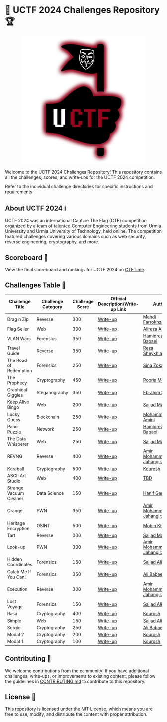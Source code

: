 # 🚀 UCTF 2024 Challenges Repository 🏆

<p align="center">
    <img src="./UCTF.jpg" alt="UCTF Logo" width="400">
</p>

Welcome to the UCTF 2024 Challenges Repository! This repository contains all the challenges, scores, and write-ups for the UCTF 2024 competition.

Refer to the individual challenge directories for specific instructions and requirements.

## About UCTF 2024 ℹ️

UCTF 2024 was an international Capture The Flag (CTF) competition organized by a team of talented Computer Engineering students from Urmia University and Urmia University of Technology, held online. The competition featured challenges covering various domains such as web security, reverse engineering, cryptography, and more.


## Scoreboard 🏅

View the final scoreboard and rankings for UCTF 2024 on [CTFTime](https://ctftime.org/event/2460).

## Challenges Table 🎯

| Challenge Title       | Challenge Category | Challenge Score |  Official Description/Write-up Link           | Author |
|-----------------------|--------------------|-----------------|---------------------------------------------| ------------- |
| Drag n Zip           | Reverse| 300             |  [Write-up](./drag-n-zip/README.md) | [Mahdi Farrokhzadeh](https://github.com/IrHidden) |
| Flag Seller | Web | 300             |  [Write-up](./flag-seller/README.MD) | [Alireza Alijani](https://github.com/alirezaalj) |
| VLAN Wars | Forensics                | 350             |  [Write-up](./vlan_wars/README.md) | [Hamidreza Babaei](TBD) |
| Travel Guide |  Reverse | 350             |  [Write-up](./travelguide/README.md) | [Reza Sheykhlarmazari](TBD) |
| The Road of Redemption | Forensics                | 250             |  [Write-up](./the-road-of-redemption/README.md) | [Sina Zokaei](https://github.com/sinazokaei) |
| The Prophecy | Cryptography | 450             | [Write-up](./the-prophecy/README.md) | [Pooria Mokhtari](https://github.com/p0m0h3) |
| Graphical Giggles          | Steganography | 350             |  [Write-up](./graphical-giggles/README.md) | [Ebrahim Shami](https://github.com/qfewzz) |
| Keep Alive Bingo           | Web            | 200      | [Write-up](./keep-alive-bingo/README.md) | [Sajjad Manafi](https://github.com/SajjadManafi) |
| Lucky Guess | Blockchain | 250             | [Write-up](./lucky-guess/README.md) | [Mohammad Amini](https://github.com/m-amini-sss) |
| Paho Puzzle | Network | 250             | [Write-up](./paho-puzzle/README.md) | [Hamidreza Babaei](TBD) |
| The Data Whisperer       | Web                | 250             | [Write-up](./the-data-whisperer/README.md) | [Sajjad Manafi](https://github.com/SajjadManafi) |
| REVNG           | Reverse | 400             | [Write-up](./revng/README.md) | [Amir Mohammad Jahangirzad](https://github.com/reodus) |
| Karaball           | Cryptography | 500             | [Write-up](./karaball/README.md) | [Kourosh](https://github.com/YoungMind1) |
| ASCII Art Studio |  Web | 400             | [Write-up](./ascii-art-studio/README.md) | [TBD](TBD) |
| Strange Vacuum Cleaner | Data Science | 150             |  [Write-up](./strange-vacuum-cleaner/README.md) | [Hanif Ganji](https://github.com/HanifGanji) |
| Orange           | PWN            | 350             |  [Write-up](./orange/README.md) | [Amir Mohammad Jahangirzad](https://github.com/reodus) |
| Heritage Encryption | OSINT | 500             | [Write-up](./heritage-encryption/README.md) | [Mobin Kheibary](https://github.com/Mobiwn/) |
| Tart | Reverse | 000             | [Write-up](./tart/README.md) | [Sajjad Manafi](https://github.com/SajjadManafi) |
| Look-up| PWN | 300             |  [Write-up](./lookup/README.md) | [Amir Mohammad Jahangirzad](https://github.com/reodus) |
| Hidden Coordinates | Forensics                | 150             |  [Write-up](./hidden-coordinates/README.md) | [Sajjad Alibabaei](https://github.com/sajad-alibabaie) |
| Catch Me If You Can! | Forensics                | 350             |  [Write-up](./catch-me-if-you-can/README.md) | [Ali Babaei](https://github.com/alibabaei4) |
| Execution | Reverse | 300             |  [Write-up](./execution/README.md) | [Amir Mohammad Jahangirzad](https://github.com/reodus) |
| Lost Voyage | Forensics | 150             | [Write-up](./lost-voyage/README.md) | [Sajjad Alibabaei](https://github.com/sajad-alibabaie) |
| Rasa | Cryptography                | 400             | [Write-up](./rasa/README.md) | [Kourosh](TBD) |
| Simple | Web | 150             | [Write-up](./simple/README.md) | [Sajjad Alibabaei](https://github.com/sajad-alibabaie) |
| Sergio | Cryptography | 250             | [Write-up](./sergio/README.md) | [Ali Babaei](https://github.com/alibabaei4) |
| Modal 2           | Cryptography | 200             | [Write-up](./modal2/README.md) | [Kourosh](TBD) |
| Modal 1 | Cryptography                | 100             | [Write-up](./modal1/README.md) | [Kourosh](TBD) |

## Contributing 🤝

We welcome contributions from the community! If you have additional challenges, write-ups, or improvements to existing content, please follow the guidelines in [CONTRIBUTING.md](CONTRIBUTING.md) to contribute to this repository.

## License 📄

This repository is licensed under the [MIT License](LICENSE), which means you are free to use, modify, and distribute the content with proper attribution.
